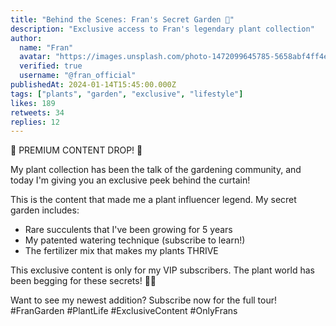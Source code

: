 ```yaml
---
title: "Behind the Scenes: Fran's Secret Garden 🌱"
description: "Exclusive access to Fran's legendary plant collection"
author:
  name: "Fran"
  avatar: "https://images.unsplash.com/photo-1472099645785-5658abf4ff4e?w=150&h=150&fit=crop&crop=face"
  verified: true
  username: "@fran_official"
publishedAt: 2024-01-14T15:45:00.000Z
tags: ["plants", "garden", "exclusive", "lifestyle"]
likes: 189
retweets: 34
replies: 12
---
```


🌿 PREMIUM CONTENT DROP! 🌿

My plant collection has been the talk of the gardening community, and today I'm giving you an exclusive peek behind the curtain!

This is the content that made me a plant influencer legend. My secret garden includes:
- Rare succulents that I've been growing for 5 years
- My patented watering technique (subscribe to learn!)
- The fertilizer mix that makes my plants THRIVE

This exclusive content is only for my VIP subscribers. The plant world has been begging for these secrets! 🌱💚

Want to see my newest addition? Subscribe now for the full tour! #FranGarden #PlantLife #ExclusiveContent #OnlyFrans 